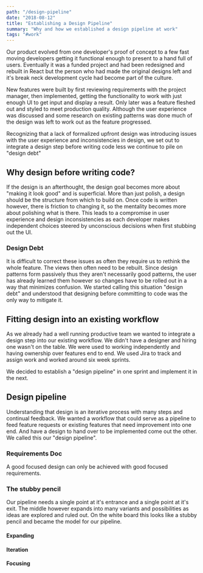 ```yaml
---
path: "/design-pipeline"
date: "2018-08-12"
title: "Establishing a Design Pipeline"
summary: "Why and how we established a design pipeline at work"
tags: "#work"
---
```


Our product evolved from one developer's proof of concept to a few fast moving developers getting it functional enough to present to a hand full of users. Eventually it was a funded project and had been redesigned and rebuilt in React but the person who had made the original designs left and it's break neck development cycle had become part of the culture.

New features were built by first reviewing requirements with the project manager, then implemented, getting the functionality to work with just enough UI to get input and display a result. Only later was a feature fleshed out and styled to meet production quality. Although the user experience was discussed and some research on existing patterns was done much of the design was left to work out as the feature progressed.

Recognizing that a lack of formalized upfront design was introducing issues with the user experience and inconsistencies in design, we set out to integrate a design step before writing code less we continue to pile on "design debt" 

## Why design before writing code?

If the design is an afterthought, the design goal becomes more about "making it look good" and is superficial. More than just polish, a design should be the structure from which to build on. Once code is written however, there is friction to changing it, so the mentality becomes more about polishing what is there. This leads to a compromise in user experience and design inconsistencies as each developer makes independent choices steered by unconscious decisions when first stubbing out the UI.

### Design Debt

It is difficult to correct these issues as often they require us to rethink the whole feature. The views then often need to be rebuilt. Since design patterns form passively thus they aren't necessarily good patterns, the user has already learned them however so changes have to be rolled out in a way that minimizes confusion. We started calling this situation "design debt" and understood that designing before committing to code was the only way to mitigate it.

## Fitting design into an existing workflow

As we already had a well running productive team we wanted to integrate a design step into our existing workflow. We didn't have a designer and hiring one wasn't on the table. We were used to working independently and having ownership over features end to end. We used Jira to track and assign work and worked around six week sprints.

We decided to establish a "design pipeline" in one sprint and implement it in the next.

## Design pipeline

Understanding that design is an iterative process with many steps and continual feedback. We wanted a workflow that could serve as a pipeline to feed feature requests or existing features that need improvement into one end. And have a design to hand over to be implemented come out the other. We called this our "design pipeline".

### Requirements Doc

A good focused design can only be achieved with good focused requirements. 

### The stubby pencil

Our pipeline needs a single point at it's entrance and a single point at it's exit. The middle however expands into many variants and possibilities as ideas are explored and ruled out. On the white board this looks like a stubby pencil and became the model for our pipeline.

#### Expanding

#### Iteration

#### Focusing




